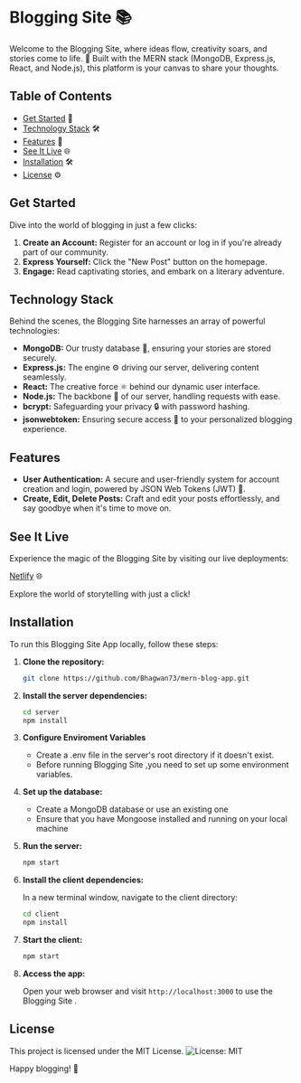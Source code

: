 # Blogging Site 📚

Welcome to the Blogging Site, where ideas flow, creativity soars, and stories come to life. 🚀 Built with the MERN stack (MongoDB, Express.js, React, and Node.js), this platform is your canvas to share your thoughts.


## Table of Contents
- [Get Started](#get-started) 🚀
- [Technology Stack](#technology-stack) 🛠️
- [Features](#features) 🚀
- [See It Live](#see-it-live) 🌐
- [Installation](#installation) 🛠️
- [License](#license) ⚙️

## Get Started
Dive into the world of blogging in just a few clicks:

1. **Create an Account:** Register for an account or log in if you're already part of our community.
2. **Express Yourself:** Click the "New Post" button on the homepage.
3. **Engage:** Read captivating stories, and embark on a literary adventure.


## Technology Stack
Behind the scenes, the Blogging Site harnesses an array of powerful technologies:

- **MongoDB:** Our trusty database 💾, ensuring your stories are stored securely.
- **Express.js:** The engine ⚙️ driving our server, delivering content seamlessly.
- **React:** The creative force ⚛️ behind our dynamic user interface.
- **Node.js:** The backbone 🚀 of our server, handling requests with ease.
- **bcrypt:** Safeguarding your privacy 🔒 with password hashing.
- **jsonwebtoken:** Ensuring secure access 🔑 to your personalized blogging experience.

## Features
- **User Authentication:** A secure and user-friendly system for account creation and login, powered by JSON Web Tokens (JWT) 🔐.
- **Create, Edit, Delete Posts:** Craft and edit your posts effortlessly, and say goodbye when it's time to move on.

## See It Live
Experience the magic of the Blogging Site by visiting our live deployments:

[Netlify](https://spiffy-chebakia-5f9a8c.netlify.app) 🌐

Explore the world of storytelling with just a click!

## Installation

To run this Blogging Site App locally, follow these steps:

1. **Clone the repository:**

   ```bash
   git clone https://github.com/Bhagwan73/mern-blog-app.git
   ```

2. **Install the server dependencies:**

   ```bash
   cd server
   npm install
   ```
3.  __Configure Enviroment Variables__ 
    - Create a .env file in the server's root directory if it doesn't exist.
    - Before running Blogging Site ,you need to set up some environment variables.
4. **Set up the database:**
    - Create a MongoDB database or use an existing one
    - Ensure that you have Mongoose installed and running on your local machine

5. **Run the server:**

   ```bash
   npm start
   ```

5. **Install the client dependencies:**

   In a new terminal window, navigate to the client directory:

   ```bash
   cd client
   npm install
   ```

6. **Start the client:**

   ```bash
   npm start
    ```

7. **Access the app:**

   Open your web browser and visit `http://localhost:3000` to use the Blogging Site .

## License

This project is licensed under the MIT License. ![License: MIT](https://img.shields.io/badge/License-MIT-yellow.svg)


Happy blogging! 📝
